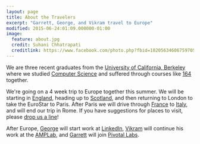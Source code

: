 ```yaml
---
layout: page
title: About the Travelers
excerpt: "Garrett, George, and Vikram travel to Europe"
modified: 2015-06-24:01:09.000000-01:00
image:
  feature: about.jpg
  credit: Suhani Chhatrapati
  creditlink: https://www.facebook.com/photo.php?fbid=10205634606759705&set=t.1206559849&type=3&theater
---
```


We are three recent graduates from the [University of California,
Berkeley](http://www.berkeley.edu) where we studied [Computer
Science](https://imgs.xkcd.com/comics/donald_knuth.png) and suffered through
courses like [164](http://www-inst.eecs.berkeley.edu/~cs164/sp15/) together.

We're going on a 4 week trip to Europe together this summer.  We will be
starting in [England](/england), heading up to [Scotland](/scotland), and then
returning to London to take the EuroStar to Paris.  After Paris we will 
drive through [France](/france) to [Italy](/italy), and will end our trip in
Rome.  If you have suggestions for places to visit, please [drop us
a line](mailto:georgepearman@me.com)!

After Europe, [George](http://georgepearman.com) will start work at [LinkedIn](https://www.linkedin.com),
[Vikram](http://www.vikrams.io) will continue his work at the [AMPLab](https://amplab.cs.berkeley.edu),
and [Garrett](http://garrettf.com) will join [Pivotal Labs](http://pivotallabs.com).
